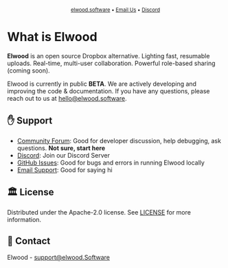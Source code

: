 <p align="center">
<small>
<a href="https://elwood.software">elwood.software</a> &#8226; 
<a href="mailto:mailto:hello@elwood.software">Email Us</a> &#8226;
<a href="https://discord.gg/ZxWKPeABNG">Discord</a>
</small>
</p>

# What is Elwood

**Elwood** is an open source Dropbox alternative. Lighting fast, resumable uploads. Real-time, multi-user collaboration. Powerful role-based sharing (coming soon).

<p>Elwood is currently in public <strong>BETA</strong>. We are actively developing and improving the code & documentation. If you have any questions, please reach out to us at <a href="mailto:hello@elwood.software">hello@elwood.software</a>.</p>

## :raised_hand: Support

- [Community Forum](https://github.com/orgs/elwood-software/discussions): Good for developer discussion, help debugging, ask questions. **Not sure, start here**
- [Discord](https://discord.gg/ZxWKPeABNG): Join our Discord Server
- [GitHub Issues](https://github.com/elwood-software/elwood/issues): Good for bugs and errors in running Elwood locally
- [Email Support](mailto:support@elwood.Software): Good for saying hi

## 🏛️ License

Distributed under the Apache-2.0 license. See [LICENSE](LICENSE) for more information.

## 📧 Contact

Elwood - [support@elwood.Software](mailto:support@elwood.studio)
